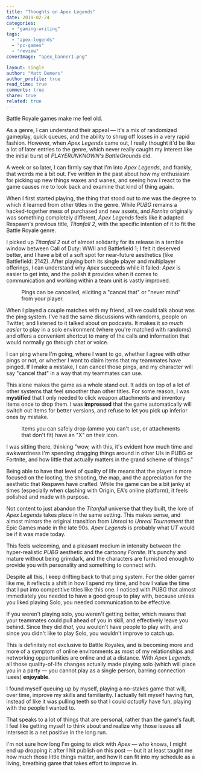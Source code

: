 ```yaml
---
title: "Thoughts on Apex Legends"
date: 2019-02-24
categories: 
  - "gaming-writing"
tags: 
  - "apex-legends"
  - "pc-games"
  - "review"
coverImage: "apex_banner1.png"

layout: single
author: "Matt Demers"
author_profile: true
read_time: true
comments: true
share: true
related: true
---
```


Battle Royale games make me feel old.

<!--more-->

As a genre, I can understand their appeal — it's a mix of randomized gameplay, quick queues, and the ability to shrug off losses in a very rapid fashion. However, when _Apex Legends_ came out, I really thought it'd be like a lot of later entries to the genre, which never really caught my interest like the initial burst of _PLAYERUNKNOWN's BattleGrounds_ did.

A week or so later, I can firmly say that I'm into _Apex Legends_, and frankly, that weirds me a bit out. I've written in the past about how my enthusiasm for picking up new things waxes and wanes, and seeing how I react to the game causes me to look back and examine that kind of thing again.

When I first started playing, the thing that stood out to me was the degree to which it learned from other titles in the genre. While _PUBG_ remains a hacked-together mess of purchased and new assets, and _Fornite_ originally was something completely different, _Apex Legends_ feels like it adapted Respawn's previous title, _Titanfall 2_, with the specific intention of it to fit the Battle Royale genre.

I picked up _Titanfall 2_ out of almost solidarity for its release in a terrible window between Call of Duty: WWII and Battlefield 1; I felt it deserved better, and I have a bit of a soft spot for near-future aesthetics (like Battlefield: 2142). After playing both its single player and multiplayer offerings, I can understand why _Apex_ succeeds while it failed: _Apex_ is easier to get into, and the polish it provides when it comes to communication and working within a team unit is vastly improved.

<figure>

<figcaption>

Pings can be cancelled, eliciting a "cancel that" or "never mind" from your player.

</figcaption>

</figure>

When I played a couple matches with my friend, all we could talk about was the ping system. I've had the same discussions with randoms, people on Twitter, and listened to it talked about on podcasts. It makes it _so much easier_ to play in a solo environment (where you're matched with randoms) and offers a convenient shortcut to many of the calls and information that would normally go through chat or voice.

I can ping where I'm going, where I want to go, whether I agree with other pings or not, or whether I want to claim items that my teammates have pinged. If I make a mistake, I can cancel those pings, and my character will say "cancel that" in a way that my teammates can use.

This alone makes the game as a whole stand out. It adds on top of a lot of other systems that feel smoother than other titles. For some reason, I was **mystified** that I only needed to click weapon attachments and inventory items once to drop them. I was **impressed** that the game automatically will switch out items for better versions, and refuse to let you pick up inferior ones by mistake.

<figure>

<figcaption>

Items you can safely drop (ammo you can't use, or attachments that don't fit) have an "X" on their icon.

</figcaption>

</figure>

I was sitting there, thinking "wow, with this, it's evident how much time and awkwardness I'm spending dragging things around in other UIs in PUBG or Fortnite, and how little that actually matters in the grand scheme of things."

Being able to have that level of quality of life means that the player is more focused on the looting, the shooting, the map, and the appreciation for the aesthetic that Respawn have crafted. While the game can be a bit janky at times (especially when clashing with Origin, EA's online platform), it feels polished and made with purpose.

Not content to just abandon the _Titanfall_ universe that they built, the lore of _Apex Legends_ takes place in the same setting. This makes sense, and almost mirrors the original transition from _Unreal_ to _Unreal Tournament_ that Epic Games made in the late 90s. _Apex Legends_ is probably what _UT_ would be if it was made today.

This feels welcoming, and a pleasant medium in intensity between the hyper-realistic _PUBG_ aesthetic and the cartoony _Fornite_. It's punchy and mature without being grimdark, and the characters are furnished enough to provide you with personality and something to connect with.

Despite all this, I keep drifting back to that ping system. For the older gamer like me, it reflects a shift in how I spend my time, and how I value the time that I put into competitive titles like this one. I noticed with PUBG that almost immediately you needed to have a good group to play with, because unless you liked playing Solo, you needed communication to be effective.

If you weren't playing solo, you weren't getting better, which means that your teammates could pull ahead of you in skill, and effectively leave you behind. Since they did _that_, you wouldn't have people to play with, and since you didn't like to play Solo, you wouldn't improve to catch up.

This is definitely not exclusive to Battle Royales, and is becoming more and more of a symptom of online environments as most of my relationships and networking opportunities are online and at a distance. With _Apex Legends_, all those quality-of-life changes actually made playing solo (which will place you in a party — you cannot play as a single person, barring connection iuees) **enjoyable**.

I found myself queuing up by myself, playing a no-stakes game that will, over time, improve my skills and familiarity. I actually felt myself having fun, instead of like it was pulling teeth so that I could _actually_ have fun, playing with the people I wanted to.

That speaks to a lot of things that are personal, rather than the game's fault. I feel like getting myself to think about and realize why those issues all intersect is a net positive in the long run.

I'm not sure how long I'm going to stick with _Apex_ — who knows, I might end up dropping it after I hit publish on this post — but it at least taught me how much those little things matter, and how it can fit into my schedule as a living, breathing game that takes effort to improve in.
